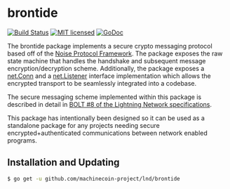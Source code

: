 brontide
==========

[![Build Status](http://img.shields.io/travis/machinecoin-project/lnd.svg)](https://travis-ci.org/machinecoin-project/lnd) 
[![MIT licensed](https://img.shields.io/badge/license-MIT-blue.svg)](https://github.com/machinecoin-project/lnd/blob/master/LICENSE)
[![GoDoc](https://img.shields.io/badge/godoc-reference-blue.svg)](http://godoc.org/github.com/machinecoin-project/lnd/brontide)

The brontide package implements a secure crypto messaging protocol based off of
the [Noise Protocol Framework](http://noiseprotocol.org/noise.html). The
package exposes the raw state machine that handles the handshake and subsequent
message encryption/decryption scheme. Additionally, the package exposes a
[net.Conn](https://golang.org/pkg/net/#Conn) and a
[net.Listener](https://golang.org/pkg/net/#Listener) interface implementation
which allows the encrypted transport to be seamlessly integrated into a
codebase.

The secure messaging scheme implemented within this package is described in
detail in [BOLT #8 of the Lightning Network specifications](https://github.com/lightningnetwork/lightning-rfc/blob/master/08-transport.md).

This package has intentionally been designed so it can be used as a standalone
package for any projects needing secure encrypted+authenticated communications
between network enabled programs.

## Installation and Updating

```bash
$ go get -u github.com/machinecoin-project/lnd/brontide
```
